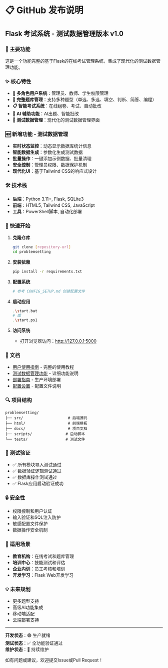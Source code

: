 # 📋 GitHub 发布说明

## Flask 考试系统 - 测试数据管理版本 v1.0

### 🎉 主要功能

这是一个功能完整的基于Flask的在线考试管理系统，集成了现代化的测试数据管理功能。

### ✨ 核心特性

- **🔐 多角色用户系统**：管理员、教师、学生权限管理
- **📝 完整题库管理**：支持多种题型（单选、多选、填空、判断、简答、编程）
- **📋 智能考试系统**：在线组卷、考试、自动批改
- **🤖 AI 辅助功能**：AI出题、智能批改
- **🧪 测试数据管理**：现代化的测试数据管理界面

### 🆕 新增功能 - 测试数据管理

- **实时状态监控**：动态显示数据库统计信息
- **智能数据生成**：参数化生成测试数据
- **批量操作**：一键添加示例数据、批量清理
- **安全控制**：管理员权限、数据保护机制
- **现代化UI**：基于Tailwind CSS的响应式设计

### 🛠️ 技术栈

- **后端**：Python 3.11+, Flask, SQLite3
- **前端**：HTML5, Tailwind CSS, JavaScript
- **工具**：PowerShell脚本, 自动化部署

### 🚀 快速开始

1. **克隆仓库**
   ```bash
   git clone [repository-url]
   cd problemsetting
   ```

2. **安装依赖**
   ```bash
   pip install -r requirements.txt
   ```

3. **配置系统**
   ```bash
   # 参考 CONFIG_SETUP.md 创建配置文件
   ```

4. **启动应用**
   ```bash
   .\start.bat
   # 或
   .\start.ps1
   ```

5. **访问系统**
   - 打开浏览器访问：http://127.0.0.1:5000

### 📖 文档

- [用户使用指南](USER_GUIDE.md) - 完整的使用教程
- [测试数据管理功能](TEST_DATA_MANAGEMENT.md) - 详细功能说明
- [部署指南](DEPLOYMENT.md) - 生产环境部署
- [配置设置](CONFIG_SETUP.md) - 配置文件说明

### 🔍 项目结构

```
problemsetting/
├── src/                    # 后端源码
├── html/                   # 前端模板
├── docs/                   # 项目文档
├── scripts/               # 启动脚本
└── tests/                 # 测试文件
```

### 🧪 测试验证

- ✅ 所有模块导入测试通过
- ✅ 数据验证逻辑测试通过  
- ✅ 数据库操作测试通过
- ✅ Flask应用启动验证成功

### 🔒 安全性

- 权限控制和用户认证
- 输入验证和SQL注入防护
- 敏感配置文件保护
- 数据操作安全机制

### 🎯 适用场景

- **教育机构**：在线考试和题库管理
- **培训中心**：技能测试和评估
- **企业内训**：员工考核和培训
- **开发学习**：Flask Web开发学习

### 💡 未来规划

- 更多题型支持
- 高级AI功能集成
- 移动端适配
- 云端部署支持

---

**开发状态**：🟢 生产就绪  
**测试状态**：✅ 全功能验证通过  
**维护状态**：🔄 持续维护

如有问题或建议，欢迎提交Issue或Pull Request！
